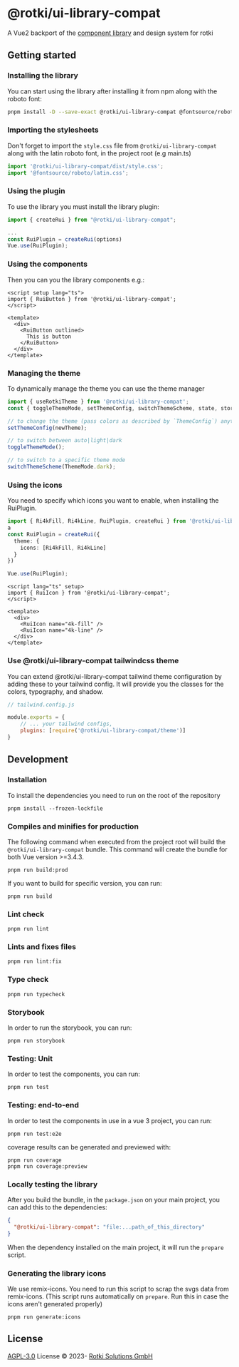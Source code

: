 # @rotki/ui-library-compat

A Vue2 backport of the [component library](https://github.com/rotki/ui-library) and design system for rotki

## Getting started

### Installing the library

You can start using the library after installing it from npm along with the roboto font:

```bash
pnpm install -D --save-exact @rotki/ui-library-compat @fontsource/roboto
```

### Importing the stylesheets

Don't forget to import the `style.css` file from `@rotki/ui-library-compat` along with the latin roboto font,
in the project root (e.g main.ts)

```typescript
import '@rotki/ui-library-compat/dist/style.css';
import '@fontsource/roboto/latin.css';
```

### Using the plugin

To use the library you must install the library plugin:

```typescript
import { createRui } from "@rotki/ui-library-compat";

...
const RuiPlugin = createRui(options)
Vue.use(RuiPlugin);
```

### Using the components

Then you can you the library components e.g.:

```vue
<script setup lang="ts">
import { RuiButton } from '@rotki/ui-library-compat';
</script>

<template>
  <div>
    <RuiButton outlined>
      This is button
    </RuiButton>
  </div>
</template>
```

### Managing the theme

To dynamically manage the theme you can use the theme manager

```typescript
import { useRotkiTheme } from '@rotki/ui-library-compat';
const { toggleThemeMode, setThemeConfig, switchThemeScheme, state, store } = useRotkiTheme();

// to change the theme (pass colors as described by `ThemeConfig`) anytime:
setThemeConfig(newTheme);

// to switch between auto|light|dark
toggleThemeMode();

// to switch to a specific theme mode
switchThemeScheme(ThemeMode.dark);
```

### Using the icons

You need to specify which icons you want to enable, when installing the RuiPlugin.

```typescript
import { Ri4kFill, Ri4kLine, RuiPlugin, createRui } from '@rotki/ui-library-compat';
a
const RuiPlugin = createRui({
  theme: {
    icons: [Ri4kFill, Ri4kLine]
  }
})

Vue.use(RuiPlugin);
```

```vue
<script lang="ts" setup>
import { RuiIcon } from '@rotki/ui-library-compat';
</script>

<template>
  <div>
    <RuiIcon name="4k-fill" />
    <RuiIcon name="4k-line" />
  </div>
</template>
```

### Use @rotki/ui-library-compat tailwindcss theme

You can extend @rotki/ui-library-compat tailwind theme configuration by adding these to your tailwind config. It will provide you the classes for the colors, typography, and shadow.

```javascript
// tailwind.config.js

module.exports = {
    // ... your tailwind configs,
    plugins: [require('@rotki/ui-library-compat/theme')]
}
```

## Development

### Installation

To install the dependencies you need to run on the root of the repository

```
pnpm install --frozen-lockfile
```

### Compiles and minifies for production

The following command when executed from the project root will build the `@rotki/ui-library-compat` bundle.
This command will create the bundle for both Vue version >=3.4.3.

```
pnpm run build:prod
```

If you want to build for specific version, you can run:

```
pnpm run build
```

### Lint check

```
pnpm run lint
```

### Lints and fixes files

```
pnpm run lint:fix
```

### Type check

```
pnpm run typecheck
```

### Storybook

In order to run the storybook, you can run:

```
pnpm run storybook
```

### Testing: Unit

In order to test the components, you can run:

```
pnpm run test
```

### Testing: end-to-end

In order to test the components in use in a vue 3 project, you can run:

```
pnpm run test:e2e
```

coverage results can be generated and previewed with:

```
pnpm run coverage
pnpm run coverage:preview
```

### Locally testing the library

After you build the bundle, in the `package.json` on your main project, you can add this to the dependencies:

```json
{
  "@rotki/ui-library-compat": "file:...path_of_this_directory"
}
```

When the dependency installed on the main project, it will run the `prepare` script.

### Generating the library icons

We use remix-icons. You need to run this script to scrap the svgs data from remix-icons. (This script runs automatically on `prepare`. Run this in case the icons aren't generated properly)

```
pnpm run generate:icons
```

## License

[AGPL-3.0](./LICENSE) License &copy; 2023- [Rotki Solutions GmbH](https://github.com/rotki)
